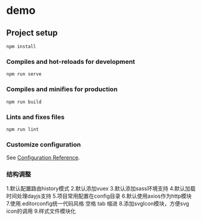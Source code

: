 # demo

## Project setup
```
npm install
```

### Compiles and hot-reloads for development
```
npm run serve
```

### Compiles and minifies for production
```
npm run build
```

### Lints and fixes files
```
npm run lint
```

### Customize configuration
See [Configuration Reference](https://cli.vuejs.org/config/).

### 结构调整
1.默认配置路由history模式
2.默认添加vuex
3.默认添加sass环境支持
4.默认加载时间处理dayjs支持
5.项目常用配置在config目录
6.默认使用axios作为http模块
7.使用.editorconfig统一代码风格 空格 tab 缩进
8.添加svgIcon模块，方便svg icon的调用
9.样式文件模块化